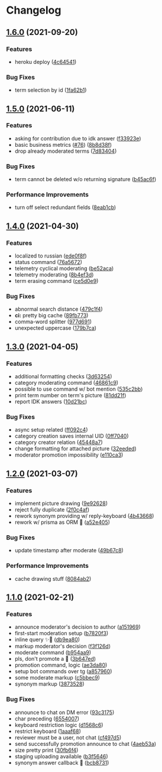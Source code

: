 # Changelog

## [1.6.0](https://www.github.com/ijo42/ObscureSlangTranslator/compare/v1.5.0...v1.6.0) (2021-09-20)


### Features

* heroku deploy ([4c64541](https://www.github.com/ijo42/ObscureSlangTranslator/commit/4c64541b233e017d21054a59f7280c924548b070))


### Bug Fixes

* term selection by id ([1fa62b1](https://www.github.com/ijo42/ObscureSlangTranslator/commit/1fa62b186feecefbecfe043596ac21e1c53e8fd8))

## [1.5.0](https://www.github.com/ijo42/ObscureSlangTranslator/compare/v1.4.0...v1.5.0) (2021-06-11)


### Features

* asking for contribution due to idk answer ([f33923e](https://www.github.com/ijo42/ObscureSlangTranslator/commit/f33923efb66312fd661514685d97710b81243ebd))
* basic business metrics ([#76](https://www.github.com/ijo42/ObscureSlangTranslator/issues/76)) ([8b8d38f](https://www.github.com/ijo42/ObscureSlangTranslator/commit/8b8d38fc902431416a903e1abacf66107eb1d940))
* drop already moderated terms ([7d83404](https://www.github.com/ijo42/ObscureSlangTranslator/commit/7d834046e9752f637842d065568106802517f1f0))


### Bug Fixes

* term cannot be deleted w/o returning signature ([b45ac6f](https://www.github.com/ijo42/ObscureSlangTranslator/commit/b45ac6f4909b75934964819ec795b09f54e18f31))


### Performance Improvements

* turn off select redundant fields ([8eab1cb](https://www.github.com/ijo42/ObscureSlangTranslator/commit/8eab1cb259e59f683851cc1b621e073d6fc8f948))

## [1.4.0](https://www.github.com/ijo42/ObscureSlangTranslator/compare/v1.3.0...v1.4.0) (2021-04-30)


### Features

* localized to russian ([ede0f8f](https://www.github.com/ijo42/ObscureSlangTranslator/commit/ede0f8f0664640ce407f6c1724672cb0592f77f8))
* status command ([76a5672](https://www.github.com/ijo42/ObscureSlangTranslator/commit/76a56720fa4d2957675b41d08c6f69d746487b2f))
* telemetry cyclical moderating ([be52aca](https://www.github.com/ijo42/ObscureSlangTranslator/commit/be52aca3fe507adc1bc8a507bb8ba0ee31f0a2aa))
* telemetry moderating ([8b4ef3d](https://www.github.com/ijo42/ObscureSlangTranslator/commit/8b4ef3d047c312d46024d704417628e510e3ceeb))
* term erasing command ([ce5d0e9](https://www.github.com/ijo42/ObscureSlangTranslator/commit/ce5d0e987b8045f1f0d72cc393dac1525b0e321d))


### Bug Fixes

* abnormal search distance ([479c1f4](https://www.github.com/ijo42/ObscureSlangTranslator/commit/479c1f4d8a10f11c5e3f2595d41419e6d3e7a64b))
* **ci:** pretty big cache ([89fb773](https://www.github.com/ijo42/ObscureSlangTranslator/commit/89fb77330f0e41f34631c199681976f2415a595a))
* comma-word splitter ([977d691](https://www.github.com/ijo42/ObscureSlangTranslator/commit/977d6919df3377d132753b404bcabee12ed789fb))
* unexpected uppercase ([179b7ca](https://www.github.com/ijo42/ObscureSlangTranslator/commit/179b7ca3595a8a6bca66afd3f2c1e91faff88829))

## [1.3.0](https://www.github.com/ijo42/ObscureSlangTranslator/compare/v1.2.0...v1.3.0) (2021-04-05)


### Features

* additional formatting checks ([3d63254](https://www.github.com/ijo42/ObscureSlangTranslator/commit/3d63254ca5a3cfee3ec269d475eb7929c9aefe2b))
* category moderating command ([46861c9](https://www.github.com/ijo42/ObscureSlangTranslator/commit/46861c97212a1df97eb669daea10d7178e964789))
* possible to use command w/ bot mention ([535c2bb](https://www.github.com/ijo42/ObscureSlangTranslator/commit/535c2bb418cdf96ac135d67cdaa4841ac81613a5))
* print term number on term's picture ([81dd21f](https://www.github.com/ijo42/ObscureSlangTranslator/commit/81dd21f4778697ec750d3e526142382d3cb955f3))
* report IDK answers ([10d21bc](https://www.github.com/ijo42/ObscureSlangTranslator/commit/10d21bcbc732bb89b5d65cc1dfe1d2cf1c688199))


### Bug Fixes

* async setup related ([ff092c4](https://www.github.com/ijo42/ObscureSlangTranslator/commit/ff092c4764d64f85c11a02283743e53aa2d1b23b))
* category creation saves internal UID ([0ff7040](https://www.github.com/ijo42/ObscureSlangTranslator/commit/0ff7040f73ea5d055a67698bd2336ff7a1271fab))
* category creator relation ([45448a7](https://www.github.com/ijo42/ObscureSlangTranslator/commit/45448a7e3bae39edecc6cb8abeab25c5e859a4c7))
* change formatting for attached picture ([32eeded](https://www.github.com/ijo42/ObscureSlangTranslator/commit/32eededdb85f94fb98e65118d4ac4b788037863c))
* moderator promotion impossibility ([e110ca3](https://www.github.com/ijo42/ObscureSlangTranslator/commit/e110ca37c14190ea9ea47530351b4e5438e8554a))

## [1.2.0](https://www.github.com/ijo42/ObscureSlangTranslator/compare/v1.1.0...v1.2.0) (2021-03-07)


### Features

* implement picture drawing ([9e92628](https://www.github.com/ijo42/ObscureSlangTranslator/commit/9e92628aea4977bf7798806d2bad39527d29e707))
* reject fully duplicate ([2f0c4af](https://www.github.com/ijo42/ObscureSlangTranslator/commit/2f0c4af95ad206c718fdf263e93cd37320404c0b))
* rework synonym providing w/ reply-keyboard ([4b43668](https://www.github.com/ijo42/ObscureSlangTranslator/commit/4b43668231a8118f018add6430bc0f10b510a372))
* rework w/ prisma as ORM :art: ([a52e405](https://www.github.com/ijo42/ObscureSlangTranslator/commit/a52e405ac3270e9a1c6f3464448cbea60b6a0671))


### Bug Fixes

* update timestamp after moderate ([49b67c8](https://www.github.com/ijo42/ObscureSlangTranslator/commit/49b67c84953ab1dff562a6b79d47621e6b7ac4c2))


### Performance Improvements

* cache drawing stuff ([8084ab2](https://www.github.com/ijo42/ObscureSlangTranslator/commit/8084ab2f4888ad617226d55cc6596705c982b30a))

## [1.1.0](https://www.github.com/ijo42/ObscureSlangTranslator/compare/v1.0.2...v1.1.0) (2021-02-21)


### Features

* announce moderator's decision to author ([a151969](https://www.github.com/ijo42/ObscureSlangTranslator/commit/a1519692b5ab2e1ba771250f7559318112f28e82))
* first-start moderation setup ([b7820f3](https://www.github.com/ijo42/ObscureSlangTranslator/commit/b7820f35970faa6d528c5f1551d274afe839ff29))
* inline query :sparkles::hankey: ([db9ea80](https://www.github.com/ijo42/ObscureSlangTranslator/commit/db9ea804ac0fd53343af1cfe8c590503f5385201))
* markup moderator's decision ([f3f126d](https://www.github.com/ijo42/ObscureSlangTranslator/commit/f3f126d1011876dd55080f556caa19de5a277d2d))
* moderate command ([b954aa9](https://www.github.com/ijo42/ObscureSlangTranslator/commit/b954aa9222492adceb24eded3acd6d57116ef2f2))
* pls, don't promote a :robot: ([3b647ed](https://www.github.com/ijo42/ObscureSlangTranslator/commit/3b647ed745bcabe502c77fbd39a027a1ea9a1f77))
* promotion command, logic ([ae3da80](https://www.github.com/ijo42/ObscureSlangTranslator/commit/ae3da809dcff8f7f64420a07cff247e812d1fda2))
* setup bot commands over tg ([a857960](https://www.github.com/ijo42/ObscureSlangTranslator/commit/a857960949be5fc85cc82ea4d971caf065869b65))
* some moderate markup ([c5bbec9](https://www.github.com/ijo42/ObscureSlangTranslator/commit/c5bbec97aabdff51bccac31bd4c016eb30749a10))
* synonym markup ([3873528](https://www.github.com/ijo42/ObscureSlangTranslator/commit/38735284e143244d15621e960d14d0c69085c55a))


### Bug Fixes

* announce to chat on DM error ([93c3175](https://www.github.com/ijo42/ObscureSlangTranslator/commit/93c31753edf99c2346fbe623d668b55c945cfaab))
* char preceding ([6554007](https://www.github.com/ijo42/ObscureSlangTranslator/commit/6554007660cbcb1151eecdc52f677900307bbcbb))
* keyboard restriction logic ([d1568c6](https://www.github.com/ijo42/ObscureSlangTranslator/commit/d1568c6b7706ca8a6ee6caa83e01545760dcfe11))
* restrict keyboard ([1aaaf68](https://www.github.com/ijo42/ObscureSlangTranslator/commit/1aaaf68b77498f0f9c79f4d81eef9a9b74168a25))
* reviewer must be a user, not chat ([cf497d5](https://www.github.com/ijo42/ObscureSlangTranslator/commit/cf497d54ad3c659cb1f551df5dfae210c7b0b4b0))
* send successfully promotion announce to chat ([4aeb53a](https://www.github.com/ijo42/ObscureSlangTranslator/commit/4aeb53ab5aa0dc32e77aa06c1ea5fc1a8eb98377))
* size pretty print ([30fb6f4](https://www.github.com/ijo42/ObscureSlangTranslator/commit/30fb6f4881c40ea7146343fce2a99f38caf39f3a))
* staging uploading available ([b3f5646](https://www.github.com/ijo42/ObscureSlangTranslator/commit/b3f564600ff6dff477236a1c8e28d1a9a5a3bc35))
* synonym answer callback :bug: ([bcb8731](https://www.github.com/ijo42/ObscureSlangTranslator/commit/bcb8731f462cfa27d52ca02646a9c32efc6d7ad8))
